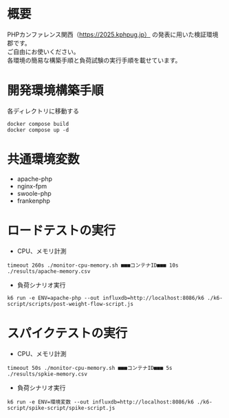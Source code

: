 # 概要
PHPカンファレンス関西（https://2025.kphpug.jp） の発表に用いた検証環境郡です。  
ご自由にお使いください。  
各環境の簡易な構築手順と負荷試験の実行手順を載せています。

# 開発環境構築手順

各ディレクトリに移動する
```shell
docker compose build
docker compose up -d
```

# 共通環境変数

- apache-php
- nginx-fpm
- swoole-php
- frankenphp

# ロードテストの実行

- CPU、メモリ計測
```shell
timeout 260s ./monitor-cpu-memory.sh ■■■コンテナID■■■ 10s ./results/apache-memory.csv
```

- 負荷シナリオ実行
```shell
k6 run -e ENV=apache-php --out influxdb=http://localhost:8086/k6 ./k6-script/scripts/post-weight-flow-script.js
```

# スパイクテストの実行

- CPU、メモリ計測
```shell
timeout 50s ./monitor-cpu-memory.sh ■■■コンテナID■■■ 5s ./results/spkie-memory.csv
```

- 負荷シナリオ実行
```shell
k6 run -e ENV=環境変数 --out influxdb=http://localhost:8086/k6 ./k6-script/spike-script/spike-script.js
```
